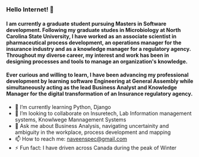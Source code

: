 ### Hello Internet! 👋

#### I am currently a graduate student pursuing Masters in Software development. Following my graduate studes in Microbiology at North Carolina State University, I have worked as an associate scientist in pharmaceutical process development, an operations manager for the insurance industry and as a knowledge manager for a regulatory agency. Throughout my diverse career, my interest and work has been in designing processes and tools to manage an organization's knowledge.

#### Ever curious and willing to learn, I have been advancing my professional development by learning software Engineering at General Assembly while simultaneously acting as the lead Business Analyst and Knowledge Manager for the digital transformation of an Insurance regulatory agency. 

- 🌱 I’m currently learning Python, Django
- 👯 I’m looking to collaborate on Insuretech, Lab Information management systems, Knowlwege Mannagement Systems
- 💬 Ask me about Business Analysis, navigating uncertainity and ambiguity in the workplace, process development and mapping
- 📫 How to reach me: naveenspec@gmail.com
- ⚡ Fun fact: I have driven across Canada during the peak of Winter


